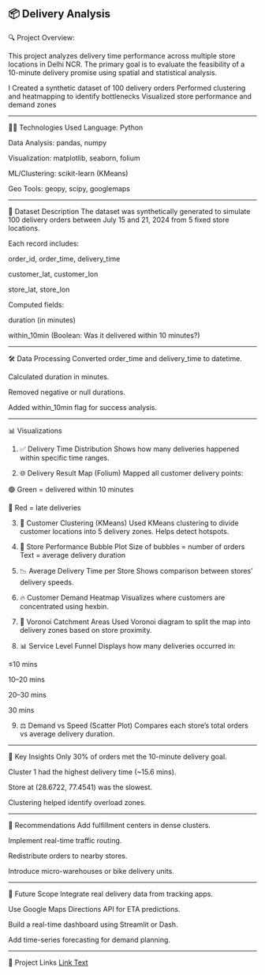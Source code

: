 📦 Delivery Analysis 
---
🔍 Project Overview:

This project analyzes delivery time performance across multiple store locations in Delhi NCR. The primary goal is to evaluate the feasibility of a 10-minute delivery promise using spatial and statistical analysis.

I
Created a synthetic dataset of 100 delivery orders
Performed clustering and heatmapping to identify bottlenecks
Visualized store performance and demand zones

---

🧑‍💻 Technologies Used
Language: Python

Data Analysis: pandas, numpy

Visualization: matplotlib, seaborn, folium

ML/Clustering: scikit-learn (KMeans)

Geo Tools: geopy, scipy, googlemaps

---

📁 Dataset Description
The dataset was synthetically generated to simulate 100 delivery orders between July 15 and 21, 2024 from 5 fixed store locations.

Each record includes:

order_id, order_time, delivery_time

customer_lat, customer_lon

store_lat, store_lon

Computed fields:

duration (in minutes)

within_10min (Boolean: Was it delivered within 10 minutes?)

---

🛠️ Data Processing
Converted order_time and delivery_time to datetime.

Calculated duration in minutes.

Removed negative or null durations.

Added within_10min flag for success analysis.

---

📊 Visualizations
1. ✅ Delivery Time Distribution
Shows how many deliveries happened within specific time ranges.

2. 🌐 Delivery Result Map (Folium)
Mapped all customer delivery points:

🟢 Green = delivered within 10 minutes

🔴 Red = late deliveries

3. 🔵 Customer Clustering (KMeans)
Used KMeans clustering to divide customer locations into 5 delivery zones. Helps detect hotspots.

4. 📍 Store Performance Bubble Plot
Size of bubbles = number of orders
Text = average delivery duration

5. 📉 Average Delivery Time per Store
Shows comparison between stores’ delivery speeds.

6. 🔥 Customer Demand Heatmap
Visualizes where customers are concentrated using hexbin.

7. 📐 Voronoi Catchment Areas
Used Voronoi diagram to split the map into delivery zones based on store proximity.

8. 📊 Service Level Funnel
Displays how many deliveries occurred in:

≤10 mins

10–20 mins

20–30 mins

30 mins

9. ⚖️ Demand vs Speed (Scatter Plot)
Compares each store’s total orders vs average delivery duration.

---

📌 Key Insights
Only 30% of orders met the 10-minute delivery goal.

Cluster 1 had the highest delivery time (~15.6 mins).

Store at (28.6722, 77.4541) was the slowest.

Clustering helped identify overload zones.

---

🚀 Recommendations
Add fulfillment centers in dense clusters.

Implement real-time traffic routing.

Redistribute orders to nearby stores.

Introduce micro-warehouses or bike delivery units.

---

🔮 Future Scope
Integrate real delivery data from tracking apps.

Use Google Maps Directions API for ETA predictions.

Build a real-time dashboard using Streamlit or Dash.

Add time-series forecasting for demand planning.

---

🔗 Project Links
[Link Text]()

